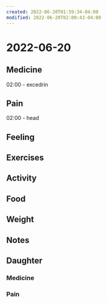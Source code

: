 ```yaml
---
created: 2022-06-20T01:59:34-04:00
modified: 2022-06-20T02:00:43-04:00
---
```


# 2022-06-20

## Medicine

02:00 - excedrin


## Pain

02:00 - head


## Feeling


## Exercises


## Activity


## Food


## Weight


## Notes


## Daughter

### Medicine


### Pain
